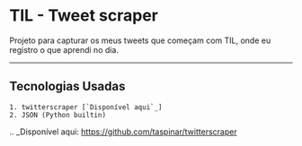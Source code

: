 # TIL - Tweet scraper

Projeto para capturar os meus tweets que começam com TIL, onde eu registro o que aprendi no dia.

----

## Tecnologias Usadas

	1. twitterscraper [`Disponível aqui`_]
	2. JSON (Python builtin)

.. _Disponível aqui: https://github.com/taspinar/twitterscraper
